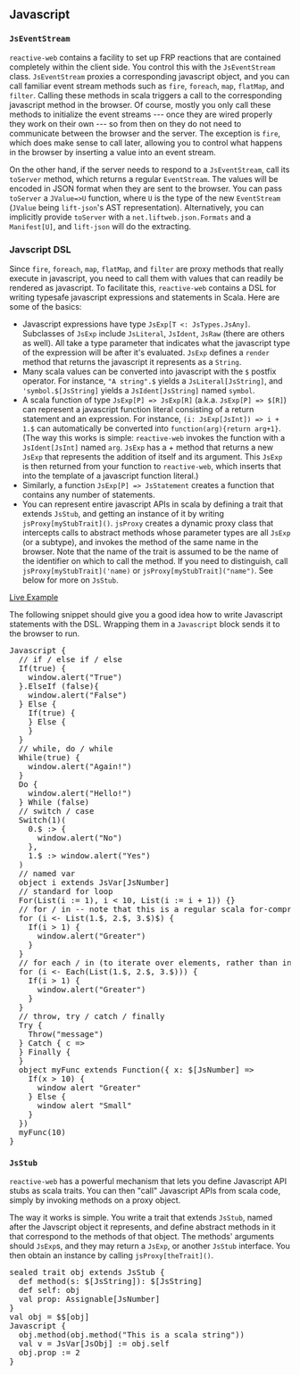 ## Javascript

### `JsEventStream`

`reactive-web` contains a facility to set up FRP reactions that are contained completely
within the client side. You control this with the `JsEventStream` class. `JsEventStream`
proxies a corresponding javascript object, and you can call familiar event stream methods such as
`fire`, `foreach`, `map`, `flatMap`, and `filter`.
Calling these methods in scala triggers a call to the corresponding javascript method in the browser.
Of course, mostly you only call these methods to initialize the event streams --- once they are wired
properly they work on their own --- so from then on they do not need to communicate between the browser and
the server. The exception is `fire`, which does make sense to call later, allowing you to
control what happens in the browser by inserting a value into an event stream.

On the other hand, if the server needs to respond to a `JsEventStream`, call its `toServer`
method, which returns a regular `EventStream`. The values will be encoded in JSON format
when they are sent to the browser. You can pass `toServer` a `JValue=>U` function, where `U`
is the type of the new `EventStream` (`JValue` being `lift-json`'s AST representation).
Alternatively, you can implicitly provide `toServer` with a `net.liftweb.json.Formats` and a `Manifest[U]`,
and `lift-json` will do the extracting.

### Javscript DSL

Since `fire`, `foreach`, `map`, `flatMap`, and `filter` are proxy methods
that really execute in javascript, you need to call them with values that can readily be rendered as javascript. To facilitate
this, `reactive-web` contains a DSL for writing typesafe javascript expressions and statements in Scala. Here are some of the basics:

*   Javascript expressions have type `JsExp[T <: JsTypes.JsAny]`. Subclasses of `JsExp` include
    `JsLiteral`, `JsIdent`, `JsRaw` (there are others as well). All take a type parameter
    that indicates what the javascript type of the expression will be after it's evaluated. `JsExp` defines
    a `render` method that returns the javascript it represents as a `String`.
*   Many scala values can be converted into javascript with the `$` postfix operator. For instance, `"A string".$`
    yields a `JsLiteral[JsString]`, and `'symbol.$[JsString]` yields a `JsIdent[JsString]` named `symbol`.
*   A scala function of type `JsExp[P] => JsExp[R]` (a.k.a. `JsExp[P] => $[R]`) can represent a javascript function literal
    consisting of a return statement and an expression.
    For instance, `(i: JsExp[JsInt]) => i + 1.$` can automatically be converted into `function(arg){return arg+1}`.
    (The way this works is simple: `reactive-web` invokes the function with a `JsIdent[JsInt]` named `arg`. `JsExp` has a +
    method that returns a new `JsExp` that represents the addition of itself and its argument. This `JsExp`
    is then returned from your function to `reactive-web`, which inserts that into the template of a javascript function literal.)
*   Similarly, a function `JsExp[P] => JsStatement` creates a function that contains any number of statements.
*   You can represent entire javascript APIs in scala by defining a trait that extends `JsStub`, and getting an instance of it by writing
    `jsProxy[myStubTrait]()`. `jsProxy` creates a dynamic proxy class that intercepts calls to abstract methods whose
    parameter types are all `JsExp` (or a subtype), and invokes the method of the same name in the browser.
    Note that the name of the trait is assumed to be the name of the identifier on which to call the method. If you need to distinguish,
    call `jsProxy[myStubTrait]('name)` or `jsProxy[myStubTrait]("name")`. See below for more on `JsStub`.

 <a class="btn btn-primary" target="_blank" href="/showdemo/JsEventStreamDemo">Live Example</a>

The following snippet should give you a good idea how to write Javascript statements with the DSL. Wrapping them in a `Javascript` block sends it to the browser to run.

<pre class="brush:scala">
Javascript {
  // if / else if / else
  If(true) {
    window.alert("True")
  }.ElseIf (false){
    window.alert("False")
  } Else {
    If(true) {
    } Else {
    }
  }
  // while, do / while
  While(true) {
    window.alert("Again!")
  }
  Do {
    window.alert("Hello!")
  } While (false)
  // switch / case
  Switch(1)(
    0.$ :> {
      window.alert("No")
    },
    1.$ :> window.alert("Yes")
  )
  // named var
  object i extends JsVar[JsNumber]
  // standard for loop
  For(List(i := 1), i < 10, List(i := i + 1)) {}
  // for / in -- note that this is a regular scala for-comprehension, on a $[JsArray[_]]
  for (i <- List(1.$, 2.$, 3.$)$) {
    If(i > 1) {
      window.alert("Greater")
    }
  }
  // for each / in (to iterate over elements, rather than indexes)
  for (i <- Each(List(1.$, 2.$, 3.$))) {
    If(i > 1) {
      window.alert("Greater")
    }
  }
  // throw, try / catch / finally
  Try {
    Throw("message")
  } Catch { c =>
  } Finally {
  }
  object myFunc extends Function({ x: $[JsNumber] =>
    If(x > 10) {
      window alert "Greater"
    } Else {
      window alert "Small"
    }
  })
  myFunc(10)
}
</pre>

### `JsStub`

`reactive-web` has a powerful mechanism that lets you define Javascript API stubs as scala traits.
You can then "call" Javascript APIs from scala code, simply by invoking methods on a proxy object.

The way it works is simple. You write a trait that extends `JsStub`, named after the Javscript object it represents,
and define abstract methods in it that correspond to the methods of that object.
The methods' arguments should `JsExp`s, and they may return a `JsExp`, or another `JsStub` interface.
You then obtain an instance by calling `jsProxy[theTrait]()`.

<pre class="brush:scala">
sealed trait obj extends JsStub {
  def method(s: $[JsString]): $[JsString]
  def self: obj
  val prop: Assignable[JsNumber]
}
val obj = $$[obj]
Javascript {
  obj.method(obj.method("This is a scala string"))
  val v = JsVar[JsObj] := obj.self
  obj.prop := 2
}
</pre>
